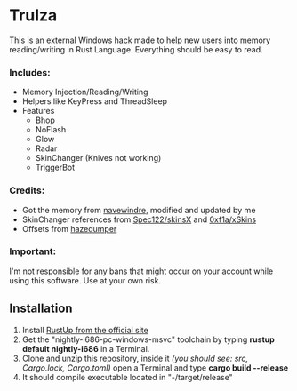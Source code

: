 # Trulza
This is an external Windows hack made to help new users into memory reading/writing in Rust Language. Everything should be easy to read.

### Includes:
- Memory Injection/Reading/Writing
- Helpers like KeyPress and ThreadSleep
- Features
  - Bhop
  - NoFlash
  - Glow
  - Radar
  - SkinChanger (Knives not working)
  - TriggerBot

### Credits:
  - Got the memory from [navewindre](https://github.com/navewindre/rust-external), modified and updated by me
  - SkinChanger references from [Spec122/skinsX](https://github.com/Spec122/skinsX) and [0xf1a/xSkins](https://github.com/0xf1a/xSkins)
  - Offsets from [hazedumper](https://github.com/frk1/hazedumper)

### Important:
I'm not responsible for any bans that might occur on your account while using this software. Use at your own risk.

## Installation
1. Install [RustUp from the official site](https://www.rust-lang.org/tools/install)
2. Get the "nightly-i686-pc-windows-msvc" toolchain by typing **rustup default nightly-i686** in a Terminal.
3. Clone and unzip this repository, inside it *(you should see: src, Cargo.lock, Cargo.toml)* open a Terminal and type **cargo build --release**
4. It should compile executable located in "-/target/release"
